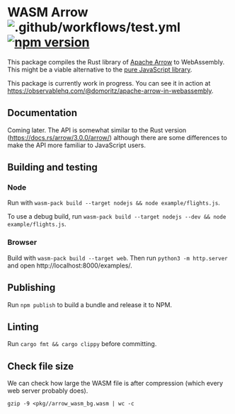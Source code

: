 # WASM Arrow ![.github/workflows/test.yml](https://github.com/domoritz/arrow-wasm/workflows/.github/workflows/test.yml/badge.svg) [![npm version](https://img.shields.io/npm/v/arrow-wasm.svg)](https://www.npmjs.com/package/arrow-wasm)

This package compiles the Rust library of [Apache Arrow](https://arrow.apache.org/) to WebAssembly. This might be a viable alternative to the [pure JavaScript library](https://arrow.apache.org/docs/js/).

This package is currently work in progress. You can see it in action at https://observablehq.com/@domoritz/apache-arrow-in-webassembly.

## Documentation

Coming later. The API is somewhat similar to the Rust version (https://docs.rs/arrow/3.0.0/arrow/) although there are some differences to make the API more familiar to JavaScript users.

## Building and testing

### Node

Run with `wasm-pack build --target nodejs && node example/flights.js`.

To use a debug build, run `wasm-pack build --target nodejs --dev && node example/flights.js`.

### Browser

Build with `wasm-pack build --target web`. Then run `python3 -m http.server` and open http://localhost:8000/examples/.

## Publishing

Run `npm publish` to build a bundle and release it to NPM.

## Linting

Run `cargo fmt && cargo clippy` before committing.

## Check file size

We can check how large the WASM file is after compression (which every web server probably does).

`gzip -9 <pkg//arrow_wasm_bg.wasm | wc -c`
